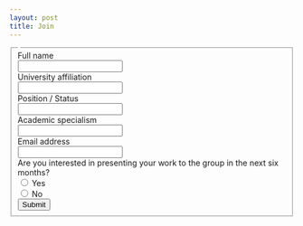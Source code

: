 ```yaml
---
layout: post
title: Join
---
```



<form action="https://airform.io/GandMEphilosophy@gmail.com" method="POST">
<fieldset>
<legend style="text-align: left;margin-top:15px;"></legend>

<!-- Text input-->

<div class="form-group">
  <label class="col-md-4 control-label" >Full name</label> 
    <div class="col-md-4 inputGroupContainer">
    <div class="input-group">
  <span class="input-group-addon"><i class="glyphicon glyphicon-user"></i></span>
  <input name="Full name" class="form-control"  type="text" required>
    </div>
  </div>
</div>

<!-- Text input-->
<div class="form-group">
  <label class="col-md-4 control-label">University affiliation</label>  
    <div class="col-md-4 inputGroupContainer">
    <div class="input-group">
    <span class="input-group-addon"><i class="glyphicon glyphicon-envelope"></i></span>
    <input name="University" class="form-control"  type="text" required>
    </div>
  </div>
</div>


<!-- Text input-->
<div class="form-group">
  <label class="col-md-4 control-label">Position / Status</label>  
    <div class="col-md-4 inputGroupContainer">
    <div class="input-group">
    <span class="input-group-addon"><i class="glyphicon glyphicon-envelope"></i></span>
    <input name="Position" class="form-control"  type="text" required>
    </div>
  </div>
</div>


<!-- Text input-->
       
<div class="form-group">
  <label class="col-md-4 control-label">Academic specialism</label>  
    <div class="col-md-4 inputGroupContainer">
    <div class="input-group">
        <span class="input-group-addon"><i class="glyphicon glyphicon-earphone"></i></span>
  <input name="Specialism" class="form-control" type="text" required>
    </div>
  </div>
</div>

<!-- Text input-->
      
<div class="form-group">
  <label class="col-md-4 control-label">Email address</label>  
    <div class="col-md-4 inputGroupContainer">
    <div class="input-group">
        <span class="input-group-addon"><i class="glyphicon glyphicon-home"></i></span>
  <input name="Email" class="form-control" type="text" required>
    </div>
  </div>
</div>

<!-- radio checks -->
<div class="form-group">
    <label class="col-md-4 control-label">Are you interested in presenting your work to the group in the next six months?</label>
    <div class="col-md-4">
    <div class="radio">
    <label>
        <input type="radio" name="Want to present?" value="yes" /> Yes
    </label>
    </div>
    <div class="radio">
    <label>
    <input type="radio" name="Want to present?" value="no" /> No
    </label>
    </div>
    </div>
</div>

<!-- Button -->
<div class="form-group">
  <label class="col-md-4 control-label"></label>
  <div class="col-md-4">
    <button type="submit" class="btn btn-warning" > Submit <span class="glyphicon glyphicon-send"></span></button>
  </div>
</div>
</fieldset>
</form>
<br>
<br>
<br>